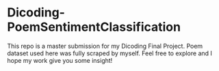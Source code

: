 # Dicoding-PoemSentimentClassification
This repo is a master submission for my Dicoding Final Project. Poem dataset used here was fully scraped by myself. Feel free to explore and I hope my work give you some insight!
